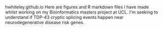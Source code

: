 hwhiteley.github.io
Here are figures and R markdown files I have made whilst working on my Bioinformatics masters project at UCL. I'm seeking to understand if TDP-43 cryptic splicing events happen near neurodegenerative disease risk genes.
